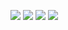 ![](https://cdn.discordapp.com/attachments/297225076414087170/802328184099438632/duckofmirrors.gif)
![](https://cdn.discordapp.com/attachments/297225076414087170/802328184099438632/duckofmirrors.gif)
![](https://cdn.discordapp.com/attachments/297225076414087170/802328184099438632/duckofmirrors.gif)
![](https://cdn.discordapp.com/attachments/297225076414087170/802328184099438632/duckofmirrors.gif)
